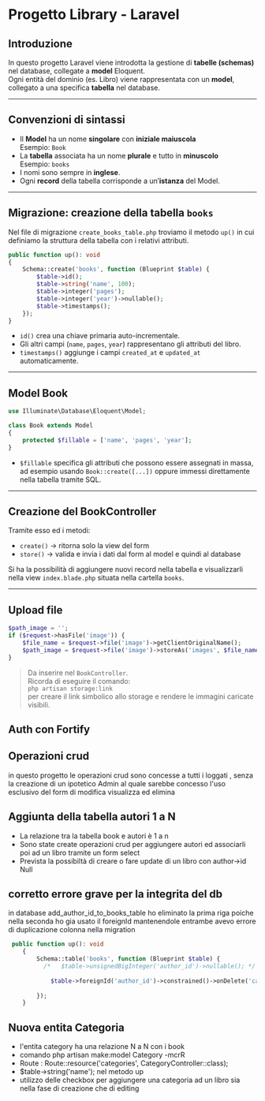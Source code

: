 # Progetto Library - Laravel

## Introduzione

In questo progetto Laravel viene introdotta la gestione di **tabelle (schemas)** nel database, collegate a **model** Eloquent.  
Ogni entità del dominio (es. Libro) viene rappresentata con un **model**, collegato a una specifica **tabella** nel database.

---

## Convenzioni di sintassi

- Il **Model** ha un nome **singolare** con **iniziale maiuscola**  
  Esempio: `Book`
- La **tabella** associata ha un nome **plurale** e tutto in **minuscolo**  
  Esempio: `books`
- I nomi sono sempre in **inglese**.
- Ogni **record** della tabella corrisponde a un’**istanza** del Model.

---

## Migrazione: creazione della tabella `books`

Nel file di migrazione `create_books_table.php` troviamo il metodo `up()` in cui definiamo la struttura della tabella con i relativi attributi.

```php
public function up(): void
{
    Schema::create('books', function (Blueprint $table) {
        $table->id();
        $table->string('name', 100);
        $table->integer('pages');
        $table->integer('year')->nullable();
        $table->timestamps();
    });
}
```

- `id()` crea una chiave primaria auto-incrementale.
- Gli altri campi (`name`, `pages`, `year`) rappresentano gli attributi del libro.
- `timestamps()` aggiunge i campi `created_at` e `updated_at` automaticamente.

---

## Model Book

```php
use Illuminate\Database\Eloquent\Model;

class Book extends Model
{
    protected $fillable = ['name', 'pages', 'year'];
}
```

- `$fillable` specifica gli attributi che possono essere assegnati in massa, ad esempio usando `Book::create([...])` oppure immessi direttamente nella tabella tramite SQL.

---

## Creazione del BookController

Tramite esso ed i metodi:

- `create()` → ritorna solo la view del form
- `store()` → valida e invia i dati dal form al model e quindi al database

Si ha la possibilità di aggiungere nuovi record nella tabella e visualizzarli nella view `index.blade.php` situata nella cartella `books`.

---

## Upload file

```php
$path_image = '';
if ($request->hasFile('image')) {
    $file_name = $request->file('image')->getClientOriginalName();
    $path_image = $request->file('image')->storeAs('images', $file_name, 'public');
}
```

> Da inserire nel `BookController`.  
> Ricorda di eseguire il comando:  
> `php artisan storage:link`  
> per creare il link simbolico allo storage e rendere le immagini caricate visibili.

## Auth con Fortify

## Operazioni crud
 in questo progetto le operazioni crud sono concesse a tutti i loggati , senza la creazione di un ipotetico Admin al quale sarebbe concesso l'uso esclusivo del form di modifica visualizza ed elimina
## Aggiunta della tabella autori 1 a N 
* La relazione tra la tabella book e autori è 1 a n
* Sono state create operazioni crud per aggiungere autori
ed associarli poi ad un libro tramite un form select
* Prevista la possibiltà di creare o fare update di un libro con author->id  Null


## corretto errore grave per la integrita del db
in database add_author_id_to_books_table
ho eliminato la prima riga poiche nella seconda ho gia usato
il foreignId mantenendole entrambe avevo errore di duplicazione colonna
nella migration
```php
 public function up(): void
    {
        Schema::table('books', function (Blueprint $table) {
          /*   $table->unsignedBigInteger('author_id')->nullable(); */
           
            $table->foreignId('author_id')->constrained()->onDelete('cascade'); 
            
        });
    }

```
## Nuova entita Categoria
* l'entita category ha una relazione N a N con i book
* comando  php artisan make:model Category -mcrR
* Route : Route::resource('categories', CategoryController::class);
* $table->string('name'); nel metodo up
* utilizzo delle checkbox per aggiungere una categoria ad un libro
sia nella fase di creazione che di editing 